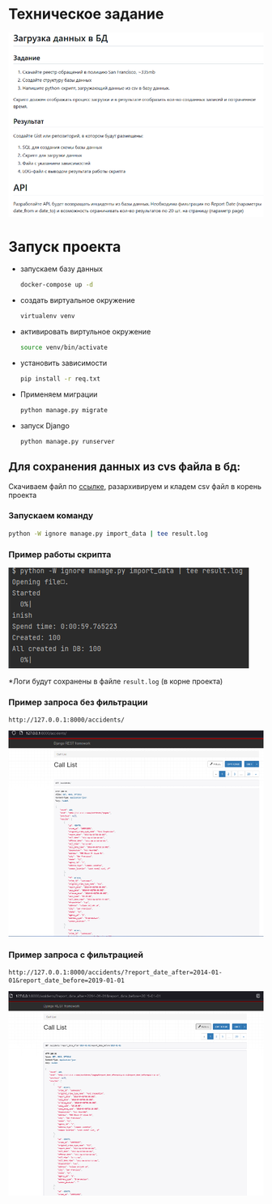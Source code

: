# Техническое задание

![img.png](img.png)

# Запуск проекта

* запускаем базу данных
    ```bash
    docker-compose up -d
    ```

* создать виртуальное окружение
    ```bash
    virtualenv venv
    ```
* активировать виртульное окружение
    ```bash
    source venv/bin/activate
    ```
* установить зависимости
    ```bash
    pip install -r req.txt
    ```
* Применяем миграции
    ```bash
    python manage.py migrate
    ```
* запуск Django
    ```bash
    python manage.py runserver
    ```

## Для сохранения данных из cvs файла в бд:

Скачиваем файл по [ссылке](https://gist.github.com/tm-minty/c39f9ab2de1c70ca9d4d559505678234/raw/8ecaee79b2c2cce88d60815aadeebb5ac209603a/police-department-calls-for-service.csv.zip), разархивируем и кладем сsv файл в корень проекта

### Запускаем команду
```bash
python -W ignore manage.py import_data | tee result.log
```
### Пример работы скрипта

![img_4.png](img_4.png)

*Логи будут сохранены в файле ```result.log``` (в корне проекта)

### Пример запроса без фильтрации

```
http://127.0.0.1:8000/accidents/
```
![img_2.png](img_2.png)

### Пример запроса с фильтрацией

```
http://127.0.0.1:8000/accidents/?report_date_after=2014-01-01&report_date_before=2019-01-01
```
![img_1.png](img_1.png)